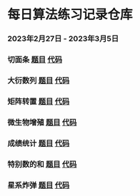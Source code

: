 # 每日算法练习记录仓库
### 2023年2月27日 - 2023年3月5日
### 切面条 [题目](https://edu.csdn.net/skill/practice/algorithm-530255df51be437b967cbc4524fe66ea/2340?language=algorithm&materialId=19477) [代码](https://github.com/Codesplace/algorithms/tree/main/cut_noodles) 
### 大衍数列 [题目](https://edu.csdn.net/skill/practice/algorithm-12a6edfcdbb9460d8ec505301b388717/2372?language=algorithm&materialId=19029) [代码](https://github.com/Codesplace/algorithms/tree/main/the_big_sequence) 
### 矩阵转置 [题目](https://edu.csdn.net/skill/practice/algorithm-f87a3d944ae64fcd95ca73760d1d6541/2442?language=algorithm&materialId=19008) [代码](https://github.com/Codesplace/algorithms/tree/main/matrix_transpose) 
### 微生物增殖 [题目](https://edu.csdn.net/skill/practice/algorithm-77796fecc167496f966ca74e5bcbdbd0/2285?language=algorithm&materialId=19534) [代码](https://github.com/Codesplace/algorithms/tree/main/microbial_proliferation) 
### 成绩统计 [题目](https://edu.csdn.net/skill/practice/algorithm-15f36f7666994175aedd437488e68da9/2267?language=algorithm&materialId=19005) [代码](https://github.com/Codesplace/algorithms/tree/main/achievement_statistics) 
### 特别数的和 [题目](https://edu.csdn.net/skill/practice/algorithm-ef2760aef95742c49f78c313d1ff2eb1/2311?language=algorithm&materialId=19498) [代码](https://github.com/Codesplace/algorithms/tree/main/sum_of_particular_numbers) 
### 星系炸弹 [题目](https://edu.csdn.net/skill/practice/algorithm-7155bf0956dc4133abb9ba64b5e4f6ae/2300?language=algorithm&materialId=19522) [代码](https://github.com/Codesplace/algorithms/tree/main/galaxy_bomb) 